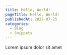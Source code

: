 ```yaml
---
title: Hello, World!
pageTitle: Hello, World!
publishedAt: 2022-07-25
categories:
  - Blog
  - Snippets
---
```


Lorem ipsum dolor sit amet
